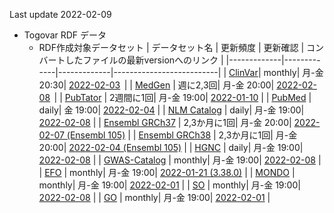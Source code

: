Last update 2022-02-09
* Togovar RDF データ 
  * RDF作成対象データセット
    | データセット名     | 更新頻度     | 更新確認     | コンバートしたファイルの最新versionへのリンク | 
    |-------------|-------------|-------------|--------------------------| 
    | [ClinVar](https://www.ncbi.nlm.nih.gov/clinvar/)| monthly| 月-金 20:30| [2022-02-03](https://togovar.biosciencedbc.jp/public/virtuoso/clinvar/latest/)                | 
    | [MedGen](https://www.ncbi.nlm.nih.gov/medgen/)  | 週に2,3回| 月-金 20:00|  [2022-02-08](https://togovar.biosciencedbc.jp/public/virtuoso/medgen/latest/)                | 
    | [PubTator](https://www.ncbi.nlm.nih.gov/research/pubtator/)    | 2週間に1回| 月-金 19:00|  [2022-01-10](https://togovar.biosciencedbc.jp/public/virtuoso/pubtator/latest/)               | 
    | [PubMed](https://pubmed.ncbi.nlm.nih.gov/) | daily| 金 19:00|  [2022-02-04](https://togovar.biosciencedbc.jp/public/virtuoso/pubmed/latest/)               | 
    | [NLM Catalog](https://www.ncbi.nlm.nih.gov/nlmcatalog) | daily| 月-金 19:00|  [2022-02-08](https://togovar.biosciencedbc.jp/public/virtuoso/nlm-catalog/latest/)               | 
    | [Ensembl GRCh37](https://grch37.ensembl.org/index.html) | 2,3か月に1回| 月-金 20:00|  [2022-02-07 (Ensembl 105)](https://togovar.biosciencedbc.jp/public/virtuoso/ensembl_grch37/latest/) | 
    | [Ensembl GRCh38](https://www.ensembl.org/index.html) | 2,3か月に1回| 月-金 20:00|  [2022-02-04 (Ensembl 105)](https://togovar.biosciencedbc.jp/public/virtuoso/ensembl_grch38/latest/) |
    | [HGNC](https://www.genenames.org/) | daily| 月-金 19:00|  [2022-02-08](https://togovar.biosciencedbc.jp/public/virtuoso/hgnc/latest/)    | 
    | [GWAS-Catalog](https://www.ebi.ac.uk/gwas/home) | monthly| 月-金 19:00|  [2022-02-08](https://togovar.biosciencedbc.jp/public/virtuoso/gwas-catalog/latest/)    | 
    | [EFO](https://) | monthly| 月-金 19:00|  [2022-01-21 (3.38.0)](https://togovar.biosciencedbc.jp/public/virtuoso/efo/latest/)    | 
    | [MONDO](https://) | monthly| 月-金 19:00|  [2022-02-01](https://togovar.biosciencedbc.jp/public/virtuoso/mondo/latest/)    | 
    | [SO](https://) | monthly| 月-金 19:00|  [2022-02-08](https://togovar.biosciencedbc.jp/public/virtuoso/so/latest/)    | 
    | [GO](https://) | monthly| 月-金 19:00|  [2022-02-01](https://togovar.biosciencedbc.jp/public/virtuoso/go/latest/)    | 
